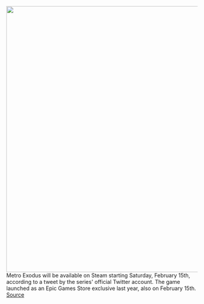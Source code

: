 <img src='https://cdn.vox-cdn.com/thumbor/Wwm8GVwpM6lsEH1q4b4I2JvjCgY=/0x0:1920x1200/1200x800/filters:focal(807x447:1113x753)/cdn.vox-cdn.com/uploads/chorus_image/image/66266366/_assets_Uploads_MetroExodus_SUMMER_WallPaper_1920x1200.0.jpg' width='700px' /><br/>
Metro Exodus will be available on Steam starting Saturday, February 15th, according to a tweet by the series' official Twitter account. The game launched as an Epic Games Store exclusive last year, also on February 15th.
<a href='https://www.theverge.com/2020/2/6/21126665/metro-exodus-steam-february-15-epic-games-store-google-stadia'> Source <a/>